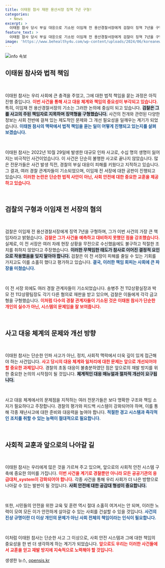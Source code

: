 ```yaml
---
title: 이태원 참사 재판 용산서장 징역 7년 구형!
categories:
  - News
excerpt: >
  이태원 참사 당시 부실 대응으로 기소된 이임재 전 용산경찰서장에게 검찰이 징역 7년을 구형했습니다. 사고의 가장 큰 책임자라며 엄중한 처벌을 요청한 검찰의 심리가 주목받고 있습니다. 9월 30일, 1심 판결의 향방은?
feature_text: >
  이태원 참사 당시 부실 대응으로 기소된 이임재 전 용산경찰서장에게 검찰이 징역 7년을 구형했습니다. 사고의 가장 큰 책임자라며 엄중한 처벌을 요청한 검찰의 심리가 주목받고 있습니다. 9월 30일, 1심 판결의 향방은?
image: 'https://www.behealthy4u.com/wp-content/uploads/2024/06/koreanews.jpg'
---
```


<p><img src="https://www.behealthy4u.com/wp-content/uploads/2024/06/koreanews.jpg" alt="info 속보" /></p>

<h2 data-ke-size="size26">이태원 참사와 법적 책임</h2>

<p data-ke-size="size16">&nbsp;</p>

<p>이태원 참사는 우리 사회에 큰 충격을 주었고, 그에 대한 법적 책임을 묻는 과정은 아직 진행 중입니다. <b><span style="color: #ee2323;">이번 사건을 통해 사고 대응 체계와 책임의 중요성이 부각되고 있습니다.</span></b> 특히, 이임재 전 용산경찰서장의 기소는 그러한 논의에 중심이 되고 있습니다. <b><span style="background-color: #21538527;">검찰은 그를 사고의 주된 책임자로 지목하며 징역형을 구형했습니다.</span></b> 사건의 전개와 관련된 다양한 정보는 사회 전반에 걸쳐 있는 제도적인 문제와 그 개선 필요성을 일깨우는 계기가 되었습니다. <b><span style="color: #1a5490;">이태원 참사의 맥락에서 법적 책임을 묻는 일이 어떻게 진행되고 있는지를 살펴보겠습니다.</span></b></p>

<p data-ke-size="size16">&nbsp;</p>

<p>이태원 참사는 2022년 10월 29일에 발생한 대규모 인파 사고로, 수십 명의 생명이 잃어지는 비극적인 사건이었습니다. 이 사건은 단순히 불행한 사고로 끝나지 않았습니다. 많은 전문가들은 사건 발생 직전, 경찰의 부실 대응이 피해를 키웠다고 지적하고 있습니다. 그 결과, 여러 경찰 관계자들이 기소되었으며, 이임재 전 서장에 대한 공판이 진행되고 있습니다. <b><span style="color: #ee2323;">이러한 논란은 단순한 법적 사안이 아닌, 사회 안전에 대한 중요한 교훈을 제공하고 있습니다.</span></b></p>

<p data-ke-size="size16">&nbsp;</p>

<h2 data-ke-size="size26">검찰의 구형과 이임재 전 서장의 혐의</h2>

<p data-ke-size="size16">&nbsp;</p>

<p>검찰은 이임재 전 용산경찰서장에게 징역 7년을 구형하며, 그가 이번 사건의 가장 큰 책임자라고 밝혔습니다. <b><span style="color: #ee2323;">검찰은 그가 사건을 예측하고 대비하지 못했던 점을 강조했습니다.</span></b> 실제로, 이 전 서장은 여러 차례 현장 상황을 무전으로 수신했음에도 불구하고 적절한 조치를 취하지 않았다고 주장했습니다. <b><span style="background-color: #21538527;">이러한 무책임한 태도가 참사로 이어진 결정적 요인으로 작용했음을 잊지 말아야 합니다.</span></b> 검찰은 이 전 서장이 피해를 줄일 수 있는 기회를 가지고도 이를 소홀히 했다고 평가하고 있습니다. <b><span style="color: #1a5490;">결국, 이러한 책임 회피는 사회에 큰 파장을 미쳤습니다.</span></b></p>

<p data-ke-size="size16">&nbsp;</p>

<p>이 전 서장 외에도 여러 경찰 관계자들이 기소되었습니다. 송병주 전 112상황실장과 박모 전 112상황팀장도 각기 다른 혐의로 재판을 받고 있으며, 검찰은 이들에게 각각 금고형을 구형했습니다. <b><span style="color: #ee2323;">이처럼 다수의 경찰 관계자들이 기소된 것은 이태원 참사가 단순한 개인의 실수가 아닌, 시스템의 문제임을 잘 보여줍니다.</span></b> </p>

<p data-ke-size="size16">&nbsp;</p>

<h2 data-ke-size="size26">사고 대응 체계의 문제와 개선 방향</h2>

<p data-ke-size="size16">&nbsp;</p>

<p>이태원 참사는 단순한 인파 사고가 아닌, 정치, 사회적 맥락에서 더욱 깊이 있게 접근해야 하는 사건입니다. <b><span style="color: #ee2323;">사고 당시의 대응 체계와 일처리에 대한 문제는 앞으로 개선되어야 할 중요한 과제입니다.</span></b> 경찰의 초동 대응이 불충분하였던 점은 앞으로의 재발 방지를 위한 중요한 논의의 시작점이 될 것입니다. <b><span style="background-color: #21538527;">체계적인 대응 매뉴얼과 절차적 개선이 요구됩니다.</span></b> </p>

<p data-ke-size="size16">&nbsp;</p>

<p>사고 대응 체계에서의 문제점을 지적하는 여러 전문가들은 보다 명확한 구조와 책임 소지가 필요하다고 주장합니다. 경찰의 평가와 피드백 시스템이 강화되어야 하며, 이를 통해 각종 재난사고에 대한 준비와 대응력을 높여야 합니다. <b><span style="color: #1a5490;">적절한 경고 시스템과 즉각적인 조치를 취할 수 있는 능력이 절대적으로 필요합니다.</span></b></p>

<p data-ke-size="size16">&nbsp;</p>

<h2 data-ke-size="size26">사회적 교훈과 앞으로의 나아갈 길</h2>

<p data-ke-size="size16">&nbsp;</p>

<p>이태원 참사는 우리에게 많은 것을 가르쳐 주고 있으며, 앞으로의 사회적 안전 시스템 구축에 중요한 의미를 가집니다. <b><span style="color: #ee2323;">이번 사건을 계기로 경찰뿐만 아니라 모든 공공기관의 응급대처_system이 강화되어야 합니다.</span></b> 각종 사건을 통해 우리 사회가 더 나은 방향으로 나아갈 수 있는 발판이 될 것입니다. <b><span style="background-color: #21538527;">사회 안전에 대한 공감대 형성이 중요합니다.</span></b></p>

<p data-ke-size="size16">&nbsp;</p>

<p>또한, 시민들의 안전을 위한 교육 및 훈련 역시 절대 소홀히 여겨서는 안 되며, 이러한 노력이 모여 모든 이가 안전하게 살아갈 수 있는 사회를 건설할 수 있을 것입니다. <b><span style="color: #1a5490;">사건의 진상 규명이란 더 이상 개인의 문제가 아닌 사회 전체의 책임이라는 인식이 필요합니다.</span></b></p>

<p data-ke-size="size16">&nbsp;</p>

<p>이처럼 이태원 참사는 단순한 사고 그 이상으로, 사회 안전 시스템과 그에 대한 책임의 중요성을 한 번 더 생각하게 하는 계기가 되었습니다. <b><span style="color: #ee2323;">앞으로도 우리는 이러한 사건들에서 교훈을 얻고 재발 방지에 지속적으로 노력해야 할 것입니다.</span></b></p>
생생한 뉴스, <a href="https://opensis.kr" rel="dofollow">opensis.kr</a>


